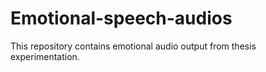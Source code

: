 # Emotional-speech-audios

This repository contains emotional audio output from thesis experimentation.
